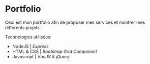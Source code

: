 # Portfolio  

Ceci est mon portfolio afin de proposer mes services et montrer mes différents projets.

Technologies utilisées:
- NodeJS | *Express*
- HTML & CSS | *Bootstrap Grid Component*
- Javascript | *VueJS & jQuery*

